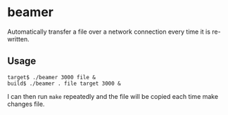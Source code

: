 beamer
======

Automatically transfer a file over a network connection every time it
is re-written.

Usage
-----

    target$ ./beamer 3000 file &
    build$ ./beamer . file target 3000 &

I can then run `make` repeatedly and the file will be copied each time
make changes file.

